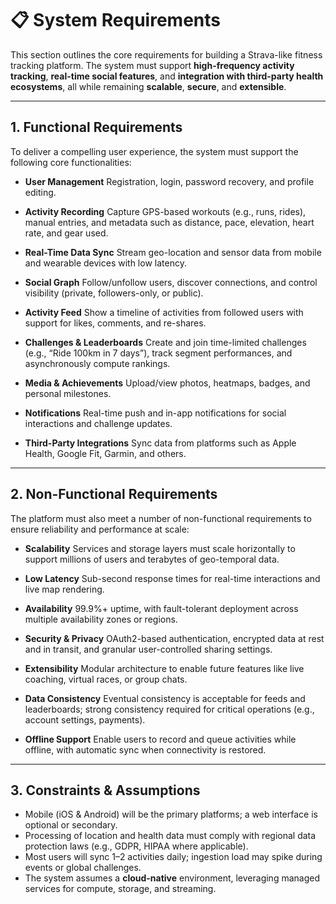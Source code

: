 # 📋 System Requirements

This section outlines the core requirements for building a Strava-like fitness tracking platform. The system must support **high-frequency activity tracking**, **real-time social features**, and **integration with third-party health ecosystems**, all while remaining **scalable**, **secure**, and **extensible**.

---

## 1. Functional Requirements

To deliver a compelling user experience, the system must support the following core functionalities:

- **User Management**
  Registration, login, password recovery, and profile editing.

- **Activity Recording**
  Capture GPS-based workouts (e.g., runs, rides), manual entries, and metadata such as distance, pace, elevation, heart rate, and gear used.

- **Real-Time Data Sync**
  Stream geo-location and sensor data from mobile and wearable devices with low latency.

- **Social Graph**
  Follow/unfollow users, discover connections, and control visibility (private, followers-only, or public).

- **Activity Feed**
  Show a timeline of activities from followed users with support for likes, comments, and re-shares.

- **Challenges & Leaderboards**
  Create and join time-limited challenges (e.g., “Ride 100km in 7 days”), track segment performances, and asynchronously compute rankings.

- **Media & Achievements**
  Upload/view photos, heatmaps, badges, and personal milestones.

- **Notifications**
  Real-time push and in-app notifications for social interactions and challenge updates.

- **Third-Party Integrations**
  Sync data from platforms such as Apple Health, Google Fit, Garmin, and others.

---

## 2. Non-Functional Requirements

The platform must also meet a number of non-functional requirements to ensure reliability and performance at scale:

- **Scalability**
  Services and storage layers must scale horizontally to support millions of users and terabytes of geo-temporal data.

- **Low Latency**
  Sub-second response times for real-time interactions and live map rendering.

- **Availability**
  99.9%+ uptime, with fault-tolerant deployment across multiple availability zones or regions.

- **Security & Privacy**
  OAuth2-based authentication, encrypted data at rest and in transit, and granular user-controlled sharing settings.

- **Extensibility**
  Modular architecture to enable future features like live coaching, virtual races, or group chats.

- **Data Consistency**
  Eventual consistency is acceptable for feeds and leaderboards; strong consistency required for critical operations (e.g., account settings, payments).

- **Offline Support**
  Enable users to record and queue activities while offline, with automatic sync when connectivity is restored.

---

## 3. Constraints & Assumptions

- Mobile (iOS & Android) will be the primary platforms; a web interface is optional or secondary.
- Processing of location and health data must comply with regional data protection laws (e.g., GDPR, HIPAA where applicable).
- Most users will sync 1–2 activities daily; ingestion load may spike during events or global challenges.
- The system assumes a **cloud-native** environment, leveraging managed services for compute, storage, and streaming.